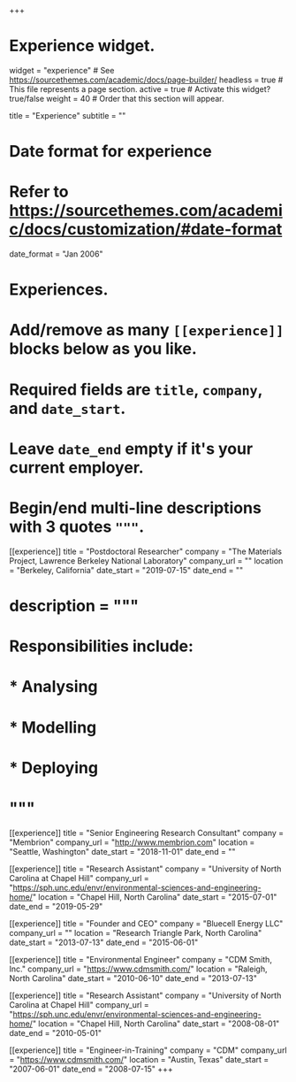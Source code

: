+++
# Experience widget.
widget = "experience"  # See https://sourcethemes.com/academic/docs/page-builder/
headless = true  # This file represents a page section.
active = true  # Activate this widget? true/false
weight = 40  # Order that this section will appear.

title = "Experience"
subtitle = ""

# Date format for experience
#   Refer to https://sourcethemes.com/academic/docs/customization/#date-format
date_format = "Jan 2006"

# Experiences.
#   Add/remove as many `[[experience]]` blocks below as you like.
#   Required fields are `title`, `company`, and `date_start`.
#   Leave `date_end` empty if it's your current employer.
#   Begin/end multi-line descriptions with 3 quotes `"""`.
[[experience]]
  title = "Postdoctoral Researcher"
  company = "The Materials Project, Lawrence Berkeley National Laboratory"
  company_url = ""
  location = "Berkeley, California"
  date_start = "2019-07-15"
  date_end = ""
 # description = """
 # Responsibilities include:
 # 
 # * Analysing
 # * Modelling
 # * Deploying
 # """

[[experience]]
  title = "Senior Engineering Research Consultant"
  company = "Membrion"
  company_url = "http://www.membrion.com"
  location = "Seattle, Washington"
  date_start = "2018-11-01"
  date_end = ""

[[experience]]
  title = "Research Assistant"
  company = "University of North Carolina at Chapel Hill"
  company_url = "https://sph.unc.edu/envr/environmental-sciences-and-engineering-home/"
  location = "Chapel Hill, North Carolina"
  date_start = "2015-07-01"
  date_end = "2019-05-29"

[[experience]]
  title = "Founder and CEO"
  company = "Bluecell Energy LLC"
  company_url = ""
  location = "Research Triangle Park, North Carolina"
  date_start = "2013-07-13"
  date_end = "2015-06-01"

[[experience]]
  title = "Environmental Engineer"
  company = "CDM Smith, Inc."
  company_url = "https://www.cdmsmith.com/"
  location = "Raleigh, North Carolina"
  date_start = "2010-06-10"
  date_end = "2013-07-13"

[[experience]]
  title = "Research Assistant"
  company = "University of North Carolina at Chapel Hill"
  company_url = "https://sph.unc.edu/envr/environmental-sciences-and-engineering-home/"
  location = "Chapel Hill, North Carolina"
  date_start = "2008-08-01"
  date_end = "2010-05-01"

[[experience]]
  title = "Engineer-in-Training"
  company = "CDM"
  company_url = "https://www.cdmsmith.com/"
  location = "Austin, Texas"
  date_start = "2007-06-01"
  date_end = "2008-07-15"
+++
